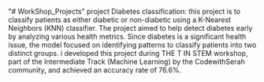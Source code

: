 "# WorkShop_Projects" 
project Diabetes classification:
this project is to classify patients as either diabetic or non-diabetic using a K-Nearest Neighbors (KNN) classifier. The project aimed to help detect diabetes early by analyzing various health metrics. Since diabetes is a significant health issue, the model focused on identifying patterns to classify patients into two distinct groups. i developed this project during THE T IN STEM workshop, part of the Intermediate Track (Machine Learning) by the CodewithSerah community, and achieved an accuracy rate of 76.6%.
